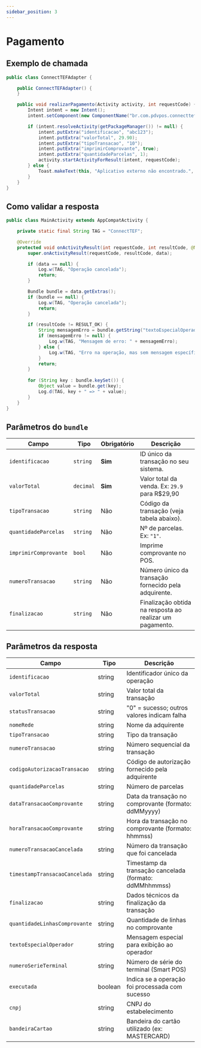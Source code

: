 ```yaml
---
sidebar_position: 3
---
```


# Pagamento

## Exemplo de chamada

```java
public class ConnectTEFAdapter {

    public ConnectTEFAdapter() {
    }

    public void realizarPagamento(Activity activity, int requestCode) {
        Intent intent = new Intent();
        intent.setComponent(new ComponentName("br.com.pdvpos.connecttef.gerenciador", "br.com.pdvpos.connecttef.gerenciador.MainActivity"));

        if (intent.resolveActivity(getPackageManager()) != null) {
            intent.putExtra("identificacao", "abc123");
            intent.putExtra("valorTotal", 29.90);
            intent.putExtra("tipoTransacao", "10");
            intent.putExtra("imprimirComprovante", true);
            intent.putExtra("quantidadeParcelas", 1);
            activity.startActivityForResult(intent, requestCode);
        } else {
            Toast.makeText(this, "Aplicativo externo não encontrado.", Toast.LENGTH_SHORT).show();
        }
    }
}
```

## Como validar a resposta

```java
public class MainActivity extends AppCompatActivity {

    private static final String TAG = "ConnectTEF";

    @Override
    protected void onActivityResult(int requestCode, int resultCode, @Nullable Intent data) {
        super.onActivityResult(requestCode, resultCode, data);

        if (data == null) {
            Log.w(TAG, "Operação cancelada");
            return;
        }

        Bundle bundle = data.getExtras();
        if (bundle == null) {
            Log.w(TAG, "Operação cancelada");
            return;
        }

        if (resultCode != RESULT_OK) {
            String mensagemErro = bundle.getString("textoEspecialOperador");
            if (mensagemErro != null) {
                Log.w(TAG, "Mensagem de erro: " + mensagemErro);
            } else {
                Log.w(TAG, "Erro na operação, mas sem mensagem específica.");
            }
            return;
        }
        
        for (String key : bundle.keySet()) {
            Object value = bundle.get(key);
            Log.d(TAG, key + " => " + value);
        }
    }
}
```

## **Parâmetros do `bundle`**

| Campo                 | Tipo      | Obrigatório | Descrição                                                |
|-----------------------|-----------|-------------|----------------------------------------------------------|
| `identificacao`       | `string`  | **Sim**     | ID único da transação no seu sistema.                    |
| `valorTotal`          | `decimal` | **Sim**     | Valor total da venda. Ex: `29.9` para R$29,90            |
| `tipoTransacao`       | `string`  | Não         | Código da transação (veja tabela abaixo).                |
| `quantidadeParcelas`  | `string`  | Não         | Nº de parcelas. Ex: `"1"`.                               |
| `imprimirComprovante` | `bool`    | Não         | Imprime comprovante no POS.                              |
| `numeroTransacao`     | `string`  | Não         | Número único da transação fornecido pela adquirente.     |
| `finalizacao`         | `string`  | Não         | Finalização obtida na resposta ao realizar um pagamento. |

## Parâmetros da resposta

| Campo                         | Tipo    | Descrição                                              |
|-------------------------------|---------|--------------------------------------------------------|
| `identificacao`               | string  | Identificador único da operação                        |
| `valorTotal`                  | string  | Valor total da transação                               |
| `statusTransacao`             | string  | "0" = sucesso; outros valores indicam falha            |
| `nomeRede`                    | string  | Nome da adquirente                                     |
| `tipoTransacao`               | string  | Tipo da transação                                      |
| `numeroTransacao`             | string  | Número sequencial da transação                         |
| `codigoAutorizacaoTransacao`  | string  | Código de autorização fornecido pela adquirente        |
| `quantidadeParcelas`          | string  | Número de parcelas                                     |
| `dataTransacaoComprovante`    | string  | Data da transação no comprovante (formato: ddMMyyyy)   |
| `horaTransacaoComprovante`    | string  | Hora da transação no comprovante (formato: hhmmss)     |
| `numeroTransacaoCancelada`    | string  | Número da transação que foi cancelada                  |
| `timestampTransacaoCancelada` | string  | Timestamp da transação cancelada (formato: ddMMhhmmss) |
| `finalizacao`                 | string  | Dados técnicos da finalização da transação             |
| `quantidadeLinhasComprovante` | string  | Quantidade de linhas no comprovante                    |
| `textoEspecialOperador`       | string  | Mensagem especial para exibição ao operador            |
| `numeroSerieTerminal`         | string  | Número de série do terminal (Smart POS)                |
| `executada`                   | boolean | Indica se a operação foi processada com sucesso        |
| `cnpj`                        | string  | CNPJ do estabelecimento                                |
| `bandeiraCartao`              | string  | Bandeira do cartão utilizado (ex: MASTERCARD)          |